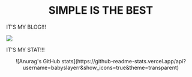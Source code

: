 
<center><h1>SIMPLE IS THE BEST</h1></center>

  IT'S MY BLOG!!!
  
  <a href="https://blog.naver.com/gksqlcxkdns1" target="_blank"><img src="https://img.shields.io/badge/NAVER--BLOG-green?logo=Naver&logoColor=#03C75A"/></a>
  
  IT'S MY STAT!!!
  
<center>![Anurag's GitHub stats](https://github-readme-stats.vercel.app/api?username=babyslayerr&show_icons=true&theme=transparent)</center>
<!--
**babyslayerr/babyslayerr** is a ✨ _special_ ✨ repository because its `README.md` (this file) appears on your GitHub profile.

Here are some ideas to get you started:

- 🔭 I’m currently working on ...
- 🌱 I’m currently learning ...
- 👯 I’m looking to collaborate on ...
- 🤔 I’m looking for help with ...
- 💬 Ask me about ...
- 📫 How to reach me: ...
- 😄 Pronouns: ...
- ⚡ Fun fact: ...
-->
